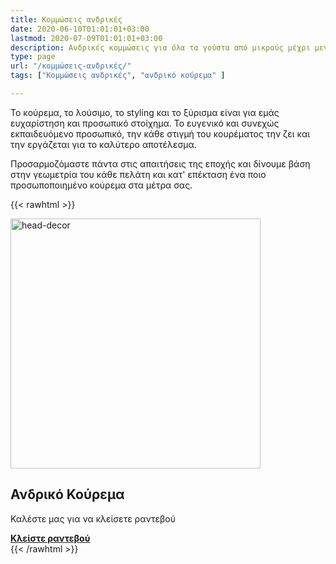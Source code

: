 ```yaml
---
title: Κομμώσεις ανδρικές
date: 2020-06-10T01:01:01+03:00
lastmod: 2020-07-09T01:01:01+03:00
description: Ανδρικές κομμώσεις για όλα τα γούστα από μικρούς μέχρι μεγάλους.
type: page
url: "/κομμώσεις-ανδρικές/"
tags: ["Κομμώσεις ανδρικές", "ανδρικό κούρεμα" ]

---
```


Το κούρεμα, το λούσιμο, το styling και το ξύρισμα είναι για εμάς ευχαρίστηση και προσωπικό στοίχημα. Το ευγενικό και συνεχώς εκπαιδευόμενο προσωπικό, την κάθε στιγμή του κουρέματος την ζει και την εργάζεται για το καλύτερο αποτέλεσμα.

Προσαρμοζόμαστε πάντα στις απαιτήσεις της εποχής και δίνουμε βάση στην γεωμετρία του κάθε πελάτη και κατ' επέκταση ένα ποιο προσωποποιημένο κούρεμα στα μέτρα σας.

{{< rawhtml >}}
<div class="card-content">
	<div class="content"><img src="/img/υπηρεσίες/ανδρικό-κούρεμα.jpg" alt="head-decor" width="400" height="400"></div>
</div>

<section class="section">
	<div class="container">
		<h2>Ανδρικό Κούρεμα</h2>
		<p>Καλέστε μας για να κλείσετε ραντεβού</p>
		<a class="button is-medium is-danger" href="tel:2291159320"><b>Κλείστε ραντεβού</b></a>
	</div>
</section>
{{< /rawhtml >}}
